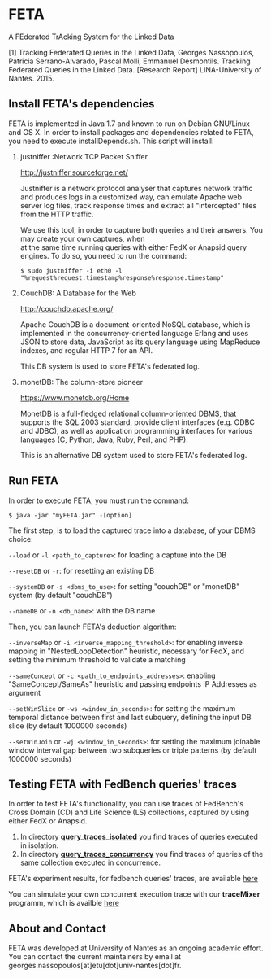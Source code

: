 # FETA

A FEderated TrAcking System for the Linked Data

[1] Tracking Federated Queries in the Linked Data, Georges Nassopoulos, Patricia Serrano-Alvarado, Pascal Molli, Emmanuel Desmontils. Tracking Federated Queries in the Linked Data. [Research Report] LINA-University of Nantes. 2015. <hal-01187519>

## Install FETA's dependencies

FETA is implemented in Java 1.7 and known to run on Debian GNU/Linux and OS X. In order to install packages and dependencies related to FETA, you need to execute installDepends.sh. This script will install:

   1. justniffer :Network TCP Packet Sniffer
   
        http://justniffer.sourceforge.net/

      Justniffer is a network protocol analyser that captures network traffic and produces logs in a customized way, 
      can emulate Apache web server log files, track response times and extract all "intercepted" files from the HTTP 
      traffic.
      
      We use this tool, in order to capture both queries and their answers. You may create your own captures, when   
      at the same time running queries with either FedX or Anapsid query engines. To do so, you need to run the command:
      
      `$ sudo justniffer -i eth0 -l "%request%request.timestamp%response%response.timestamp"`
   
   2. CouchDB: A Database for the Web
   
        http://couchdb.apache.org/

      Apache CouchDB is a document-oriented NoSQL database, which is implemented in the concurrency-oriented language 
      Erlang and uses JSON to store data, JavaScript as its query language using MapReduce indexes, and 
      regular HTTP 7 for an API. 
      
      This DB system is used to store FETA's federated log.
   
   3. monetDB: The column-store pioneer
      
        https://www.monetdb.org/Home

      MonetDB is a full-fledged relational column-oriented DBMS, that supports the SQL:2003       standard, provide client interfaces (e.g. ODBC and JDBC), as well as application programming interfaces for            various languages (C, Python, Java, Ruby, Perl, and PHP).
   
      This is an alternative DB system used to store FETA's federated log.

## Run FETA

In order to execute FETA, you must run the command:

`$ java -jar "myFETA.jar" -[option]`

The first step, is to load the captured trace into a database, of your DBMS choice:

`--load` or `-l <path_to_capture>`: for loading a capture into the DB

`--resetDB` or `-r`: for resetting an existing DB

`--systemDB` or `-s <dbms_to_use>`: for setting "couchDB" or "monetDB" system (by default "couchDB")

`--nameDB` or `-n <db_name>`: with the DB name

Then, you can launch FETA's deduction algorithm:

`--inverseMap` or `-i <inverse_mapping_threshold>`: for enabling inverse mapping in "NestedLoopDetection" heuristic, necessary for FedX, and setting the minimum threshold to validate a matching

`--sameConcept` or `-c <path_to_endpoints_addresses>`: enabling "SameConcept/SameAs" heuristic and passing endpoints IP Addresses as argument

`--setWinSlice` or `-ws <window_in_seconds>`: for setting the maximum temporal distance between first and last subquery, defining the input DB slice (by default 1000000 seconds)

`--setWinJoin` or `-wj <window_in_seconds>`: for setting the maximum joinable window interval gap between two subqueries or triple patterns (by default 1000000 seconds)

## Testing FETA with FedBench queries' traces

In order to test FETA's functionality, you can use traces of FedBench's Cross Domain (CD) and Life Science (LS) collections, captured by using either FedX or Anapsid. 

1. In directory [**query_traces_isolated**](https://github.com/coumbaya/feta/tree/master/experiments_with_fedbench/query_traces_isolated) you find traces of queries executed in isolation.
2. In directory [**query_traces_concurrency**](https://github.com/coumbaya/feta/tree/master/experiments_with_fedbench/query_traces_concurency) you find traces of queries of the same collection executed in concurrence.

FETA's experiment results, for fedbench queries' traces, are available [here](https://github.com/coumbaya/feta/blob/master/experiments_with_fedbench.md)

You can simulate your own concurrent execution trace with our **traceMixer** programm, which is availble  [here](https://github.com/coumbaya/traceMixer)


## About and Contact

FETA was developed at University of Nantes as an ongoing academic effort. You can contact the current maintainers by email at georges.nassopoulos[at]etu[dot]univ-nantes[dot]fr.

